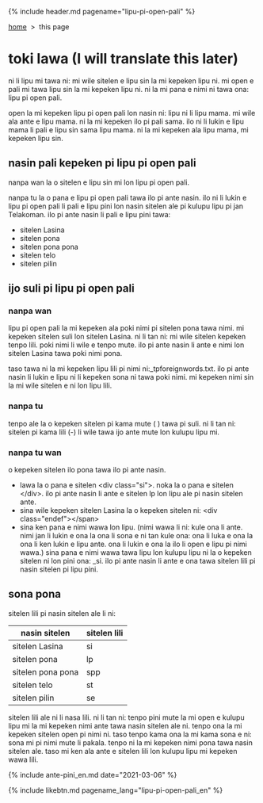 {% include header.md pagename="lipu-pi-open-pali" %}

<span class="en">

[home](https://joelthomastr.github.io/tokipona/README_en)&nbsp;&nbsp;>&nbsp;&nbsp;this page

# toki lawa (I will translate this later)

ni li lipu mi tawa ni: mi wile sitelen e lipu sin la mi kepeken lipu ni. mi open e pali mi tawa lipu sin la mi kepeken lipu ni. ni la mi pana e nimi ni tawa ona: lipu pi open pali.

open la mi kepeken lipu pi open pali lon nasin ni: lipu ni li lipu mama. mi wile ala ante e lipu mama. ni la mi kepeken ilo pi pali sama. ilo ni li lukin e lipu mama li pali e lipu sin sama lipu mama. ni la mi kepeken ala lipu mama, mi kepeken lipu sin.

## nasin pali kepeken pi lipu pi open pali

nanpa wan la o sitelen e lipu sin mi lon lipu pi open pali.

nanpa tu la o pana e lipu pi open pali tawa ilo pi ante nasin. ilo ni li lukin e lipu pi open pali li pali e lipu pini lon nasin sitelen ale pi kulupu lipu pi jan Telakoman. ilo pi ante nasin li pali e lipu pini tawa:
- sitelen Lasina
- sitelen pona
- sitelen pona pona
- sitelen telo
- sitelen pilin

## ijo suli pi lipu pi open pali

### nanpa wan

lipu pi open pali la mi kepeken ala poki nimi pi sitelen pona tawa nimi. mi kepeken sitelen suli lon sitelen Lasina. ni li tan ni: mi wile sitelen kepeken tenpo lili. poki nimi li wile e tenpo mute. ilo pi ante nasin li ante e nimi lon sitelen Lasina tawa poki nimi pona.

taso tawa ni la mi kepeken lipu lili pi nimi ni:<span class="endef">_tpforeignwords.txt.</span> ilo pi ante nasin li lukin e lipu ni li kepeken sona ni tawa poki nimi. mi kepeken nimi sin la mi wile sitelen e ni lon lipu lili.

### nanpa tu
tenpo ale la o kepeken sitelen pi kama mute (<span class="endef"> </span>) tawa pi suli. ni li tan ni: sitelen pi kama lili (<span class="endef">-</span>) li wile tawa ijo ante mute lon kulupu lipu mi.

### nanpa tu wan
o kepeken sitelen ilo pona tawa ilo pi ante nasin.

- lawa la o pana e sitelen <span class="endef">\<div class="si"\></span>. noka la o pana e sitelen <span class="endef">\</div></span>. ilo pi ante nasin li ante e sitelen <span class="lpdef">lp</span> lon lipu ale pi nasin sitelen ante.
- sina wile kepeken sitelen Lasina la o kepeken sitelen ni: <span class="endef">\<div class="endef"\><\/span></span>
- sina ken pana e nimi wawa lon lipu. (nimi wawa li ni: kule ona li ante. nimi jan li lukin e ona la ona li sona e ni tan kule ona: ona li luka e ona la ona li ken lukin e lipu ante. ona li lukin e ona la ilo li open e lipu pi nimi wawa.) sina pana e nimi wawa tawa lipu lon kulupu lipu ni la o kepeken sitelen ni lon pini ona: <span class="endef">_si</span>. ilo pi ante nasin li ante e ona tawa sitelen lili pi nasin sitelen pi lipu pini.


## sona pona

sitelen lili pi nasin sitelen ale li ni:

| nasin sitelen | sitelen lili |
| ----- | ----- |
| sitelen Lasina | <span class="endef">si</span> |
| sitelen pona | <span class="endef">lp</span> |
| sitelen pona pona | <span class="endef">spp</span> |
| sitelen telo | <span class="endef">st</span> |
| sitelen pilin | <span class="endef">se</span> |

sitelen lili ale ni li nasa lili. ni li tan ni: tenpo pini mute la mi open e kulupu lipu mi la mi kepeken nimi ante tawa nasin sitelen ale ni. tenpo ona la mi kepeken sitelen open pi nimi ni. taso tenpo kama ona la mi kama sona e ni: sona mi pi nimi mute li pakala. tenpo ni la mi kepeken nimi pona tawa nasin sitelen ale. taso mi ken ala ante e sitelen lili lon kulupu lipu mi kepeken wawa lili.

{% include ante-pini_en.md date="2021-03-06" %}

</span>

{% include likebtn.md pagename_lang="lipu-pi-open-pali_en" %}
